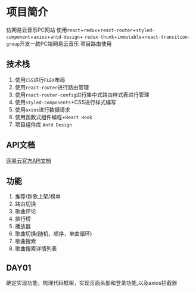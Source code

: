 # 项目简介
仿网易云音乐PC网站
使用`react`+`redux`+`react-router`+`styled-component`+`axios`+`antd-design`+ `redux-thunk`+`immutable`+`react-transition-group`开发一款PC端网易云音乐 
项目路由使用
## 技术栈
1. 使用`CSS`进行`FLEX`布局
2. 使用`react-router`进行路由管理
3. 使用`react-router-config`进行集中式路由样式表进行管理
4. 使用`styled-components`+CSS进行样式编写
5. 使用`axios`进行数据请求
6. 使用函数式组件编程+`React Hook`
7. 项目组件库 `Antd Design`

## API文档
[网易云官方API文档](https://neteasecloudmusicapi.js.org/#/?id=neteasecloudmusicapi)
## 功能
1. 推荐/新歌上架/榜单
2. 路由切换
3. 歌曲评论
4. 排行榜
5. 播放器
6. 歌曲切换(随机，顺序，单曲循环)
7. 歌曲搜索
8. 歌曲搜索详情列表
## DAY01
确定实现功能，梳理代码框架，实现页面头部和登录功能,以及axios拦截器
